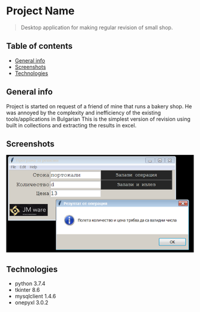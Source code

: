 # Project Name
> Desktop application for making regular revision 
>of small shop. 
> 

## Table of contents
* [General info](#general-info)
* [Screenshots](#screenshots)
* [Technologies](#technologies)
<!--- 
* [Setup](#setup)
* [Features](#features)
* [Status](#status)
* [Manual with screenshots](#https://github.com/jmishev/python_inventory/blob/master/Manual%20.docx)
* [Contact](#contact)
-->
## General info

Project is started on request of a friend of mine that runs a bakery shop. He was annoyed by the complexity 
and inefficiency of the existing tools/applications in Bulgarian
This is the simplest version of revision using built in collections and 
extracting the results in excel. 

## Screenshots
![Example screenshot](img/screenshot.png)

## Technologies
* python 3.7.4
* tkinter 8.6
* mysqlclient 1.4.6
* onepyxl 3.0.2


<!--- 

## Code Examples
Show examples of usage:
`put-your-code-here`

## Features
List of features ready and TODOs for future development
* Awesome feature 1
* Awesome feature 2
* Awesome feature 3

To-do list:
* Wow improvement to be done 1
* Wow improvement to be done 2

## Status
Project is: _in progress_, _finished_, _no longer continue_ and why?

## Inspiration
Add here credits. Project inspired by..., based on...

## Contact
Created by [@flynerdpl](https://www.flynerd.pl/) - feel free to contact me!

-->

